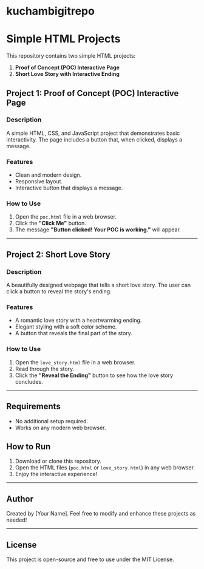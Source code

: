 # kuchambigitrepo


# Simple HTML Projects

This repository contains two simple HTML projects:

1. **Proof of Concept (POC) Interactive Page**
2. **Short Love Story with Interactive Ending**

## Project 1: Proof of Concept (POC) Interactive Page

### Description
A simple HTML, CSS, and JavaScript project that demonstrates basic interactivity. The page includes a button that, when clicked, displays a message.

### Features
- Clean and modern design.
- Responsive layout.
- Interactive button that displays a message.

### How to Use
1. Open the `poc.html` file in a web browser.
2. Click the **"Click Me"** button.
3. The message **"Button clicked! Your POC is working."** will appear.

---

## Project 2: Short Love Story

### Description
A beautifully designed webpage that tells a short love story. The user can click a button to reveal the story's ending.

### Features
- A romantic love story with a heartwarming ending.
- Elegant styling with a soft color scheme.
- A button that reveals the final part of the story.

### How to Use
1. Open the `love_story.html` file in a web browser.
2. Read through the story.
3. Click the **"Reveal the Ending"** button to see how the love story concludes.

---

## Requirements
- No additional setup required.
- Works on any modern web browser.

## How to Run
1. Download or clone this repository.
2. Open the HTML files (`poc.html` or `love_story.html`) in any web browser.
3. Enjoy the interactive experience!

---

## Author
Created by [Your Name].
Feel free to modify and enhance these projects as needed!

---

## License
This project is open-source and free to use under the MIT License.

